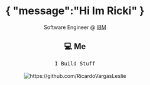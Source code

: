 <!--
**Ileriayo/ileriayo** is a ✨ _special_ ✨ repository because its `README.md` (this file) appears on your GitHub profile.
--->  

<h1 align="center"> {
"message":"Hi Im Ricki"
} </h1>
<p align="center"> Software Engineer @ <a href="https://github.com/IBM">IBM</a></p>
<h2 align="center"> 💻 Me</h2>
<p align="center">
  <samp>
  I Build Stuff
  </samp>
  <br> <br>
  <img src="https://komarev.com/ghpvc/?username=RicardoVargasLeslie" alt="https://github.com/RicardoVargasLeslie" />
</p>
